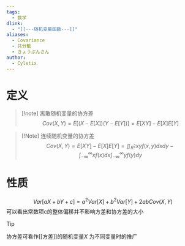```yaml
---
tags:
  - 数学
dlink:
  - "[[---随机变量函数---]]"
aliases:
  - Covariance
  - 共分散
  - きょうぶんさん
author:
  - Cyletix
---
```

# 定义
>[!note] 离散随机变量的协方差
> $$Cov(X,Y)=E\Big[(X-E[X])(Y-E[Y])\Big]=E[XY]-E[X]E[Y]$$

>[!Note] 连续随机变量的协方差
> $$Cov(X,Y)=E[XY]-E[X]E[Y]
> =\iint_{R^{2}}xyf(x,y)dxdy-\int_{-\infty}^{\infty}xf(x)dx\int_{-\infty}^{\infty}yf(y)dy$$

# 性质
$$Var[aX+bY+c]=a^{2}Var[X]+b^{2}Var[Y]+2abCov(X,Y)$$
可以看出常数项c的整体偏移并不影响方差和协方差的大小


>[!tip]
协方差可看作[[方差]]的随机变量$X$ 为不同变量时的推广